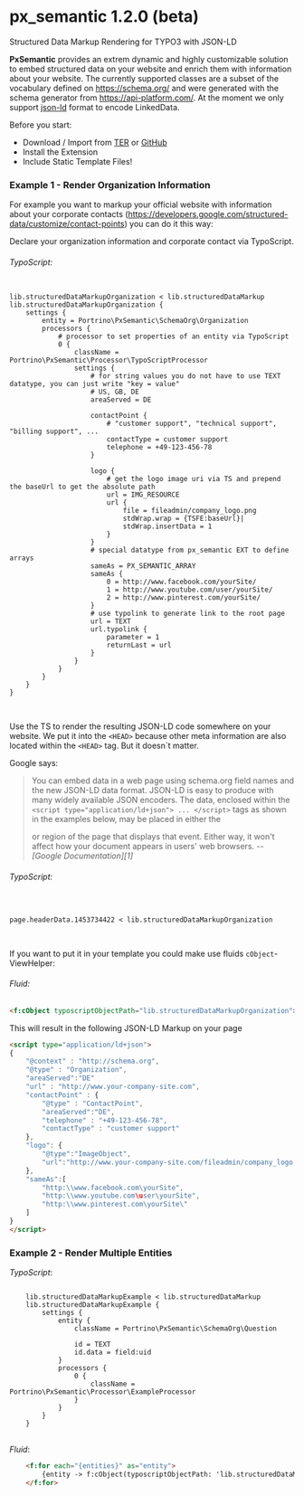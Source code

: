 # px_semantic 1.2.0 (beta)
Structured Data Markup Rendering for TYPO3 with JSON-LD

**PxSemantic** provides an extrem dynamic and highly customizable solution to embed structured data on your website 
and enrich them with information about your website. The currently supported classes are a subset of the vocabulary 
defined on https://schema.org/ and were generated with the schema generator from https://api-platform.com/. At the
moment we only support [json-ld](http://json-ld.org/) format to encode LinkedData.

Before you start: 
* Download / Import from [TER](http://typo3.org/extensions/repository/view/px_semantic) or [GitHub](https://github.com/portrino/px_semantic)
* Install the Extension
* Include Static Template Files!

### Example 1 - Render Organization Information

For example you want to markup your official website with information about your corporate contacts 
(https://developers.google.com/structured-data/customize/contact-points) you can do it this way:

Declare your organization information and corporate contact via TypoScript. 

###### TypoScript:
<pre>
<code class="typoscript">
lib.structuredDataMarkupOrganization < lib.structuredDataMarkup
lib.structuredDataMarkupOrganization {
    settings {
        entity = Portrino\PxSemantic\SchemaOrg\Organization
        processors {
            # processor to set properties of an entity via TypoScript
            0 {
                className = Portrino\PxSemantic\Processor\TypoScriptProcessor
                settings {
                    # for string values you do not have to use TEXT datatype, you can just write "key = value"
                    # US, GB, DE
                    areaServed = DE

                    contactPoint {
                        # "customer support", "technical support", "billing support", ...
                        contactType = customer support
                        telephone = +49-123-456-78
                    }

                    logo {
                        # get the logo image uri via TS and prepend the baseUrl to get the absolute path
                        url = IMG_RESOURCE
                        url {
                            file = fileadmin/company_logo.png
                            stdWrap.wrap = {TSFE:baseUrl}|
                            stdWrap.insertData = 1
                        }
                    }
                    # special datatype from px_semantic EXT to define arrays
                    sameAs = PX_SEMANTIC_ARRAY
                    sameAs {
                        0 = http://www.facebook.com/yourSite/
                        1 = http://www.youtube.com/user/yourSite/
                        2 = http://www.pinterest.com/yourSite/
                    }
                    # use typolink to generate link to the root page
                    url = TEXT
                    url.typolink {
                        parameter = 1
                        returnLast = url
                    }
                }
            }
        }
    }
}

</code>
</pre>

Use the TS to render the resulting JSON-LD code somewhere on your website. We put it into the `<HEAD>` because other
meta information are also located within the `<HEAD>` tag. But it doesn`t matter.
  
Google says:
> You can embed data in a web page using schema.org field names and the new JSON-LD data format. JSON-LD is easy to
> produce with many widely available JSON encoders. The data, enclosed within the 
> `<script type="application/ld+json"> ... </script>` tags as shown in the examples below, may be placed in either the 
> <HEAD> or <BODY> region of the page that displays that event. Either way, it won't affect how your document appears 
> in users' web browsers.
> -- <cite>[Google Documentation][1]</cite>

[1]:https://developers.google.com/structured-data/events/performers?rd=1#option_1_add_html_event_markup_directly

###### TypoScript:
<pre>
<code class="typoscript">

page.headerData.1453734422 < lib.structuredDataMarkupOrganization

</code>
</pre>

If you want to put it in your template you could make use fluids `cObject`-ViewHelper:

###### Fluid:
```html
<f:cObject typoscriptObjectPath="lib.structuredDataMarkupOrganization"></f:cObject>
```

This will result in the following JSON-LD Markup on your page

```html
<script type="application/ld+json">
{
    "@context" : "http://schema.org",
    "@type" : "Organization",
    "areaServed":"DE"
    "url" : "http://www.your-company-site.com",
    "contactPoint" : {
        "@type" : "ContactPoint",
        "areaServed":"DE",
        "telephone" : "+49-123-456-78",
        "contactType" : "customer support"    
    },
    "logo": {
        "@type":"ImageObject",
        "url":"http://www.your-company-site.com/fileadmin/company_logo.png"
    },
    "sameAs":[
        "http:\\www.facebook.com\yourSite",
        "http:\\www.youtube.com\user\yourSite",
        "http:\\www.pinterest.com\yourSite\"
    ]
}
</script>
```


### Example 2 - Render Multiple Entities

*TypoScript*:
<pre>
<code class="typoscript">
    lib.structuredDataMarkupExample < lib.structuredDataMarkup
    lib.structuredDataMarkupExample {
        settings {
            entity {
                className = Portrino\PxSemantic\SchemaOrg\Question
    
                id = TEXT
                id.data = field:uid
            }
            processors {
                0 {
                    className = Portrino\PxSemantic\Processor\ExampleProcessor
                }
            }
        }
    }
</code>
</pre>
*Fluid*:
```html
    <f:for each="{entities}" as="entity">
        {entity -> f:cObject(typoscriptObjectPath: 'lib.structuredDataMarkupExample')}
    </f:for>
```